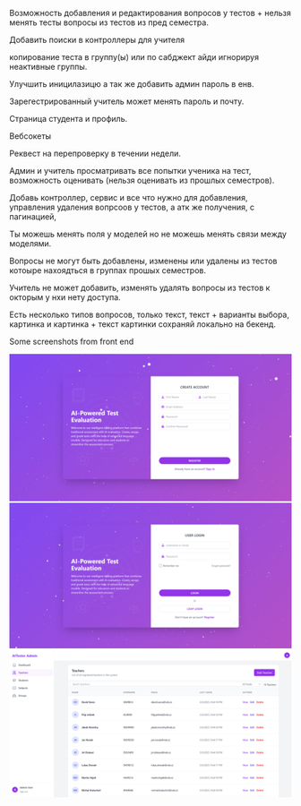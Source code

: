 Возможность добавления и редактирования вопросов у тестов + нельзя менять тесты вопросы из тестов из пред семестра.

Добавить поиски в контроллеры для учителя

копирование теста в группу(ы) или по сабджект айди игнорируя неактивные группы.

Улучшить иницилазицю а так же добавить админ пароль в енв.

Зарегестрированный учитель может менять пароль и почту.

Страница студента и профиль.

Вебсокеты

Реквест на перепроверку в течении недели.

Админ и учитель просматривать все попытки ученика на тест, возможность оценивать (нельзя оценивать из прошлых семестров).

Добавь контроллер, сервис и все что нужно для добавления, управления удаления
вопрсоов у тестов, а атк же получения, с пагинацией,

Ты можешь менять поля у моделей но не можешь менять связи между моделями.

Вопросы не могут быть добавлены, изменены или удалены из тестов котоыре нахоядться
в группах прошых семестров.

Учитель не может добавить, изменять удалять вопросы из тестов к окторым у нхи нету доступа.

Есть несколько типов вопросов, только текст, текст + варианты выбора, картинка и картинка + текст
картинки сохраняй локально на бекенд.

Some screenshots from front end

![fast :) preview](1.png)
![fast :) preview](2.png)
![fast :) preview](3.png)

